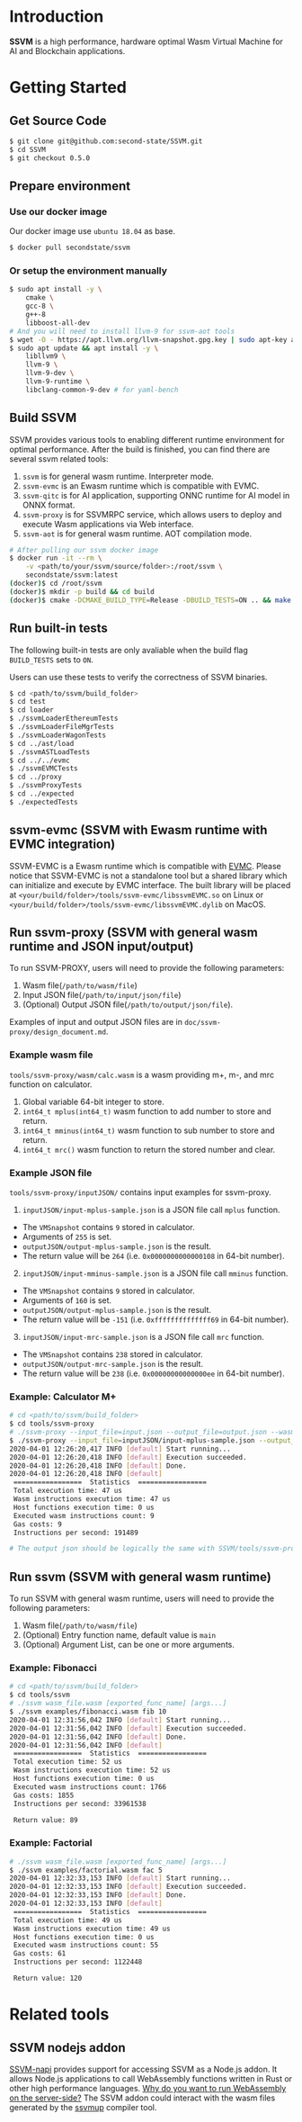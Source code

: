 # Introduction
**SSVM** is a high performance, hardware optimal Wasm Virtual Machine for AI and Blockchain applications.

# Getting Started

## Get Source Code

```bash
$ git clone git@github.com:second-state/SSVM.git
$ cd SSVM
$ git checkout 0.5.0
```

## Prepare environment

### Use our docker image

Our docker image use `ubuntu 18.04` as base.

```bash
$ docker pull secondstate/ssvm
```

### Or setup the environment manually

```bash
$ sudo apt install -y \
	cmake \
	gcc-8 \
	g++-8
	libboost-all-dev
# And you will need to install llvm-9 for ssvm-aot tools
$ wget -O - https://apt.llvm.org/llvm-snapshot.gpg.key | sudo apt-key add -
$ sudo apt update && apt install -y \
	libllvm9 \
	llvm-9 \
	llvm-9-dev \
	llvm-9-runtime \
	libclang-common-9-dev # for yaml-bench

```

## Build SSVM

SSVM provides various tools to enabling different runtime environment for optimal performance.
After the build is finished, you can find there are several ssvm related tools:

1. `ssvm` is for general wasm runtime. Interpreter mode.
2. `ssvm-evmc` is an Ewasm runtime which is compatible with EVMC.
3. `ssvm-qitc` is for AI application, supporting ONNC runtime for AI model in ONNX format.
4. `ssvm-proxy` is for SSVMRPC service, which allows users to deploy and execute Wasm applications via Web interface.
5. `ssvm-aot` is for general wasm runtime. AOT compilation mode.

```bash
# After pulling our ssvm docker image
$ docker run -it --rm \
    -v <path/to/your/ssvm/source/folder>:/root/ssvm \
    secondstate/ssvm:latest
(docker)$ cd /root/ssvm
(docker)$ mkdir -p build && cd build
(docker)$ cmake -DCMAKE_BUILD_TYPE=Release -DBUILD_TESTS=ON .. && make
```

## Run built-in tests

The following built-in tests are only avaliable when the build flag `BUILD_TESTS` sets to `ON`.

Users can use these tests to verify the correctness of SSVM binaries.

```bash
$ cd <path/to/ssvm/build_folder>
$ cd test
$ cd loader
$ ./ssvmLoaderEthereumTests
$ ./ssvmLoaderFileMgrTests
$ ./ssvmLoaderWagonTests
$ cd ../ast/load
$ ./ssvmASTLoadTests
$ cd ../../evmc
$ ./ssvmEVMCTests
$ cd ../proxy
$ ./ssvmProxyTests
$ cd ../expected
$ ./expectedTests
```

## ssvm-evmc (SSVM with Ewasm runtime with EVMC integration)

SSVM-EVMC is a Ewasm runtime which is compatible with [EVMC](https://github.com/ethereum/evmc).
Please notice that SSVM-EVMC is not a standalone tool but a shared library which can initialize and execute by EVMC interface.
The built library will be placed at `<your/build/folder>/tools/ssvm-evmc/libssvmEVMC.so` on Linux or `<your/build/folder>/tools/ssvm-evmc/libssvmEVMC.dylib` on MacOS.

## Run ssvm-proxy (SSVM with general wasm runtime and JSON input/output)

To run SSVM-PROXY, users will need to provide the following parameters:

1. Wasm file(`/path/to/wasm/file`)
2. Input JSON file(`/path/to/input/json/file`)
3. (Optional) Output JSON file(`/path/to/output/json/file`).

Examples of input and output JSON files are in `doc/ssvm-proxy/design_document.md`.

### Example wasm file

`tools/ssvm-proxy/wasm/calc.wasm` is a wasm providing m+, m-, and mrc function on calculator.
1. Global variable 64-bit integer to store.
2. `int64_t mplus(int64_t)` wasm function to add number to store and return.
3. `int64_t mminus(int64_t)` wasm function to sub number to store and return.
4. `int64_t mrc()` wasm function to return the stored number and clear.

### Example JSON file

`tools/ssvm-proxy/inputJSON/` contains input examples for ssvm-proxy.
1. `inputJSON/input-mplus-sample.json` is a JSON file call `mplus` function.
  * The `VMSnapshot` contains `9` stored in calculator.
  * Arguments of `255` is set.
  * `outputJSON/output-mplus-sample.json` is the result.
  * The return value will be `264` (i.e. `0x0000000000000108` in 64-bit number).
2. `inputJSON/input-mminus-sample.json` is a JSON file call `mminus` function.
  * The `VMSnapshot` contains `9` stored in calculator.
  * Arguments of `160` is set.
  * `outputJSON/output-mplus-sample.json` is the result.
  * The return value will be `-151` (i.e. `0xffffffffffffff69` in 64-bit number).
3. `inputJSON/input-mrc-sample.json` is a JSON file call `mrc` function.
  * The `VMSnapshot` contains `238` stored in calculator.
  * `outputJSON/output-mrc-sample.json` is the result.
  * The return value will be `238` (i.e. `0x00000000000000ee` in 64-bit number).

### Example: Calculator M+

```bash
# cd <path/to/ssvm/build_folder>
$ cd tools/ssvm-proxy
# ./ssvm-proxy --input_file=input.json --output_file=output.json --wasm_file=wasm_file.wasm
$ ./ssvm-proxy --input_file=inputJSON/input-mplus-sample.json --output_file=outputJSON/output-mplus-sample.json --wasm_file=wasm/calc.wasm
2020-04-01 12:26:20,417 INFO [default] Start running...
2020-04-01 12:26:20,418 INFO [default] Execution succeeded.
2020-04-01 12:26:20,418 INFO [default] Done.
2020-04-01 12:26:20,418 INFO [default]
 =================  Statistics  =================
 Total execution time: 47 us
 Wasm instructions execution time: 47 us
 Host functions execution time: 0 us
 Executed wasm instructions count: 9
 Gas costs: 9
 Instructions per second: 191489

# The output json should be logically the same with SSVM/tools/ssvm-proxy/outputJSON/output-mplus-sample.json
```

## Run ssvm (SSVM with general wasm runtime)

To run SSVM with general wasm runtime, users will need to provide the following parameters:

1. Wasm file(`/path/to/wasm/file`)
2. (Optional) Entry function name, default value is `main`
3. (Optional) Argument List, can be one or more arguments.

### Example: Fibonacci

```bash
# cd <path/to/ssvm/build_folder>
$ cd tools/ssvm
# ./ssvm wasm_file.wasm [exported_func_name] [args...]
$ ./ssvm examples/fibonacci.wasm fib 10
2020-04-01 12:31:56,042 INFO [default] Start running...
2020-04-01 12:31:56,042 INFO [default] Execution succeeded.
2020-04-01 12:31:56,042 INFO [default] Done.
2020-04-01 12:31:56,042 INFO [default]
 =================  Statistics  =================
 Total execution time: 52 us
 Wasm instructions execution time: 52 us
 Host functions execution time: 0 us
 Executed wasm instructions count: 1766
 Gas costs: 1855
 Instructions per second: 33961538

 Return value: 89
```

### Example: Factorial

```bash
# ./ssvm wasm_file.wasm [exported_func_name] [args...]
$ ./ssvm examples/factorial.wasm fac 5
2020-04-01 12:32:33,153 INFO [default] Start running...
2020-04-01 12:32:33,153 INFO [default] Execution succeeded.
2020-04-01 12:32:33,153 INFO [default] Done.
2020-04-01 12:32:33,153 INFO [default]
 =================  Statistics  =================
 Total execution time: 49 us
 Wasm instructions execution time: 49 us
 Host functions execution time: 0 us
 Executed wasm instructions count: 55
 Gas costs: 61
 Instructions per second: 1122448

 Return value: 120
```

# Related tools

## SSVM nodejs addon

[SSVM-napi](https://github.com/second-state/SSVM-napi) provides support for accessing SSVM as a Node.js addon. 
It allows Node.js applications to call WebAssembly functions written in Rust or other high performance languages. 
[Why do you want to run WebAssembly on the server-side?](https://docs.secondstate.io/serverless-cloud/the-case-for-webassembly-on-the-server-side)
The SSVM addon could interact with the wasm files generated by the [ssvmup](https://github.com/second-state/ssvmup) compiler tool.
